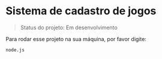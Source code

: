 <h1>Sistema de cadastro de jogos</h1>

> Status do projeto: Em desenvolvimento

Para rodar esse projeto na sua máquina, por favor digite:

```
node.js
```
